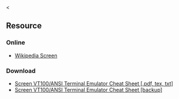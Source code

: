 &lt;

Resource
--------

### Online

-   [Wikipedia Screen](http://en.wikipedia.org/wiki/GNU_Screen)

### Download

-   [Screen VT100/ANSI Terminal Emulator Cheat Sheet \[.pdf, tex, txt\]](http://www.catonmat.net/blog/screen-terminal-emulator-cheat-sheet/)
-   [Screen VT100/ANSI Terminal Emulator Cheat Sheet \[backup\]](static/cs/screen.cheat.sheet.pdf)
